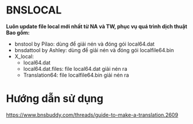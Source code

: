 # BNSLOCAL
**Luôn update file local mới nhất từ NA và TW, phục vụ quá trình dịch thuật**
**Bao gồm:**
- bnstool by Pilao: dùng để giải nén và đóng gói local64.dat
- bnsdattool by Ashley: dùng để giải nén và đóng gói localfile64.bin
- X_local:
  +  local64.dat
  +  local64.dat.files: file local64.dat giải nén ra
  +  Translation64: file localfile64.bin giải nén ra
# Hướng dẫn sử dụng
https://www.bnsbuddy.com/threads/guide-to-make-a-translation.2609
